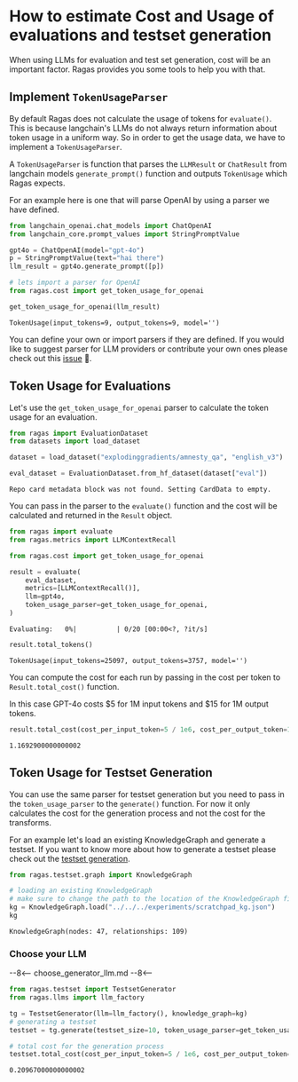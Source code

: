 # How to estimate Cost and Usage of evaluations and testset generation

When using LLMs for evaluation and test set generation, cost will be an important factor. Ragas provides you some tools to help you with that.

## Implement `TokenUsageParser`

By default Ragas does not calculate the usage of tokens for `evaluate()`. This is because langchain's LLMs do not always return information about token usage in a uniform way. So in order to get the usage data, we have to implement a `TokenUsageParser`. 

A `TokenUsageParser` is function that parses the `LLMResult` or `ChatResult` from langchain models `generate_prompt()` function and outputs `TokenUsage` which Ragas expects.

For an example here is one that will parse OpenAI by using a parser we have defined.


```python
from langchain_openai.chat_models import ChatOpenAI
from langchain_core.prompt_values import StringPromptValue

gpt4o = ChatOpenAI(model="gpt-4o")
p = StringPromptValue(text="hai there")
llm_result = gpt4o.generate_prompt([p])

# lets import a parser for OpenAI
from ragas.cost import get_token_usage_for_openai

get_token_usage_for_openai(llm_result)
```




    TokenUsage(input_tokens=9, output_tokens=9, model='')



You can define your own or import parsers if they are defined. If you would like to suggest parser for LLM providers or contribute your own ones please check out this [issue](https://github.com/explodinggradients/ragas/issues/1151) 🙂.

## Token Usage for Evaluations

Let's use the `get_token_usage_for_openai` parser to calculate the token usage for an evaluation.


```python
from ragas import EvaluationDataset
from datasets import load_dataset

dataset = load_dataset("explodinggradients/amnesty_qa", "english_v3")

eval_dataset = EvaluationDataset.from_hf_dataset(dataset["eval"])
```

    Repo card metadata block was not found. Setting CardData to empty.


You can pass in the parser to the `evaluate()` function and the cost will be calculated and returned in the `Result` object.


```python
from ragas import evaluate
from ragas.metrics import LLMContextRecall

from ragas.cost import get_token_usage_for_openai

result = evaluate(
    eval_dataset,
    metrics=[LLMContextRecall()],
    llm=gpt4o,
    token_usage_parser=get_token_usage_for_openai,
)
```


    Evaluating:   0%|          | 0/20 [00:00<?, ?it/s]



```python
result.total_tokens()
```




    TokenUsage(input_tokens=25097, output_tokens=3757, model='')



You can compute the cost for each run by passing in the cost per token to `Result.total_cost()` function.

In this case GPT-4o costs $5 for 1M input tokens and $15 for 1M output tokens.


```python
result.total_cost(cost_per_input_token=5 / 1e6, cost_per_output_token=15 / 1e6)
```




    1.1692900000000002



## Token Usage for Testset Generation

You can use the same parser for testset generation but you need to pass in the `token_usage_parser` to the `generate()` function. For now it only calculates the cost for the generation process and not the cost for the transforms.

For an example let's load an existing KnowledgeGraph and generate a testset. If you want to know more about how to generate a testset please check out the [testset generation](../../getstarted/rag_testset_generation.md#a-deeper-look).


```python
from ragas.testset.graph import KnowledgeGraph

# loading an existing KnowledgeGraph
# make sure to change the path to the location of the KnowledgeGraph file
kg = KnowledgeGraph.load("../../../experiments/scratchpad_kg.json")
kg
```




    KnowledgeGraph(nodes: 47, relationships: 109)



### Choose your LLM

--8<--
choose_generator_llm.md
--8<--


```python
from ragas.testset import TestsetGenerator
from ragas.llms import llm_factory

tg = TestsetGenerator(llm=llm_factory(), knowledge_graph=kg)
# generating a testset
testset = tg.generate(testset_size=10, token_usage_parser=get_token_usage_for_openai)
```


```python
# total cost for the generation process
testset.total_cost(cost_per_input_token=5 / 1e6, cost_per_output_token=15 / 1e6)
```




    0.20967000000000002


